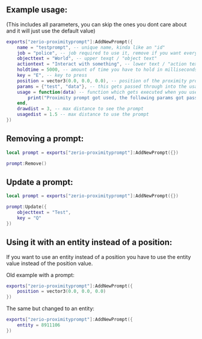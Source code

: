 ## Example usage:
(This includes all parameters, you can skip the ones you dont care about and it will just use the default value)

```lua
exports["zerio-proximityprompt"]:AddNewPrompt({
    name = "testprompt", -- unique name, kinda like an "id"
    job = "police", -- job required to use it, remove if you want everyone to see it
    objecttext = "World", -- upper texqt / "object text"
    actiontext = "Interact with something", -- lower text / "action text"
    holdtime = 5000, -- amount of time you have to hold in milliseconds for it to execute the action
    key = "E", -- key to press
    position = vector3(0.0, 0.0, 0.0), -- position of the proximity prompt
    params = {"test", "data"}, -- this gets passed through into the usage callback as shown below
    usage = function(data) -- function which gets executed when you use the proximity prompt
        print("Proximity prompt got used, the following params got passed: " .. json.encode(data))
    end,
    drawdist = 3, -- max distance to see the prompt
    usagedist = 1.5 -- max distance to use the prompt
})
```

## Removing a prompt:
```lua
local prompt = exports["zerio-proximityprompt"]:AddNewPrompt({})

prompt:Remove()
```

## Update a prompt:
```lua
local prompt = exports["zerio-proximityprompt"]:AddNewPrompt({})

prompt:Update({
    objecttext = "Test",
    key = "Q"
})
```

## Using it with an entity instead of a position:
If you want to use an entity instead of a position you have to use the entity value instead of the position value.

Old example with a prompt:
```lua
exports["zerio-proximityprompt"]:AddNewPrompt({
    position = vector3(0.0, 0.0, 0.0)
})
```

The same but changed to an entity:
```lua
exports["zerio-proximityprompt"]:AddNewPrompt({
    entity = 8911106
})
```
